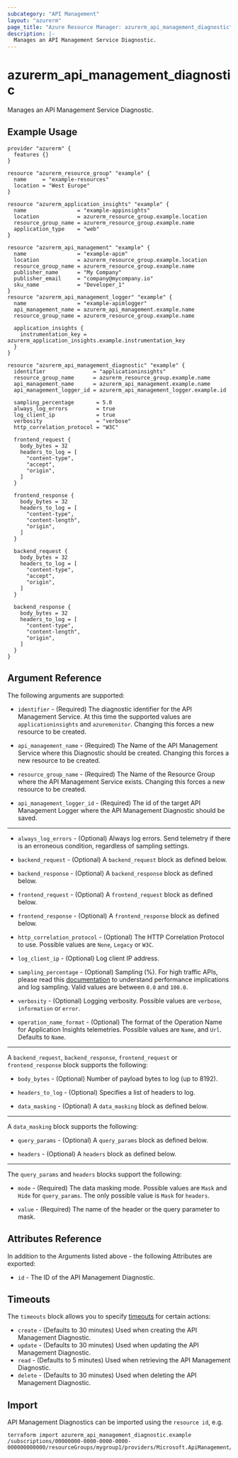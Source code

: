 ```yaml
---
subcategory: "API Management"
layout: "azurerm"
page_title: "Azure Resource Manager: azurerm_api_management_diagnostic"
description: |-
  Manages an API Management Service Diagnostic.
---
```


# azurerm_api_management_diagnostic

Manages an API Management Service Diagnostic.

## Example Usage

```hcl
provider "azurerm" {
  features {}
}

resource "azurerm_resource_group" "example" {
  name     = "example-resources"
  location = "West Europe"
}

resource "azurerm_application_insights" "example" {
  name                = "example-appinsights"
  location            = azurerm_resource_group.example.location
  resource_group_name = azurerm_resource_group.example.name
  application_type    = "web"
}

resource "azurerm_api_management" "example" {
  name                = "example-apim"
  location            = azurerm_resource_group.example.location
  resource_group_name = azurerm_resource_group.example.name
  publisher_name      = "My Company"
  publisher_email     = "company@mycompany.io"
  sku_name            = "Developer_1"
}
resource "azurerm_api_management_logger" "example" {
  name                = "example-apimlogger"
  api_management_name = azurerm_api_management.example.name
  resource_group_name = azurerm_resource_group.example.name

  application_insights {
    instrumentation_key = azurerm_application_insights.example.instrumentation_key
  }
}

resource "azurerm_api_management_diagnostic" "example" {
  identifier               = "applicationinsights"
  resource_group_name      = azurerm_resource_group.example.name
  api_management_name      = azurerm_api_management.example.name
  api_management_logger_id = azurerm_api_management_logger.example.id

  sampling_percentage       = 5.0
  always_log_errors         = true
  log_client_ip             = true
  verbosity                 = "verbose"
  http_correlation_protocol = "W3C"

  frontend_request {
    body_bytes = 32
    headers_to_log = [
      "content-type",
      "accept",
      "origin",
    ]
  }

  frontend_response {
    body_bytes = 32
    headers_to_log = [
      "content-type",
      "content-length",
      "origin",
    ]
  }

  backend_request {
    body_bytes = 32
    headers_to_log = [
      "content-type",
      "accept",
      "origin",
    ]
  }

  backend_response {
    body_bytes = 32
    headers_to_log = [
      "content-type",
      "content-length",
      "origin",
    ]
  }
}
```

## Argument Reference

The following arguments are supported:

* `identifier` - (Required) The diagnostic identifier for the API Management Service. At this time the supported values are `applicationinsights` and `azuremonitor`. Changing this forces a new resource to be created.

* `api_management_name` - (Required) The Name of the API Management Service where this Diagnostic should be created. Changing this forces a new resource to be created.

* `resource_group_name` - (Required) The Name of the Resource Group where the API Management Service exists. Changing this forces a new resource to be created.

* `api_management_logger_id` - (Required) The id of the target API Management Logger where the API Management Diagnostic should be saved.

---

* `always_log_errors` - (Optional) Always log errors. Send telemetry if there is an erroneous condition, regardless of sampling settings.

* `backend_request` - (Optional) A `backend_request` block as defined below.

* `backend_response` - (Optional) A `backend_response` block as defined below.

* `frontend_request` - (Optional) A `frontend_request` block as defined below.

* `frontend_response` - (Optional) A `frontend_response` block as defined below.

* `http_correlation_protocol` - (Optional) The HTTP Correlation Protocol to use. Possible values are `None`, `Legacy` or `W3C`.

* `log_client_ip` - (Optional) Log client IP address.

* `sampling_percentage` - (Optional) Sampling (%). For high traffic APIs, please read this [documentation](https://docs.microsoft.com/azure/api-management/api-management-howto-app-insights#performance-implications-and-log-sampling) to understand performance implications and log sampling. Valid values are between `0.0` and `100.0`.

* `verbosity` - (Optional) Logging verbosity. Possible values are `verbose`, `information` or `error`.

* `operation_name_format` - (Optional) The format of the Operation Name for Application Insights telemetries. Possible values are `Name`, and `Url`. Defaults to `Name`.

---

A `backend_request`, `backend_response`, `frontend_request` or `frontend_response` block supports the following:

* `body_bytes` - (Optional) Number of payload bytes to log (up to 8192).

* `headers_to_log` - (Optional) Specifies a list of headers to log.

* `data_masking` - (Optional) A `data_masking` block as defined below.

---

A `data_masking` block supports the following:

* `query_params` - (Optional) A `query_params` block as defined below.

* `headers` - (Optional) A `headers` block as defined below.

---

The `query_params` and `headers` blocks support the following:

* `mode` - (Required) The data masking mode. Possible values are `Mask` and `Hide` for `query_params`. The only possible value is `Mask` for `headers`.

* `value` - (Required) The name of the header or the query parameter to mask.

## Attributes Reference

In addition to the Arguments listed above - the following Attributes are exported:

* `id` - The ID of the API Management Diagnostic.

## Timeouts

The `timeouts` block allows you to specify [timeouts](https://www.terraform.io/language/resources/syntax#operation-timeouts) for certain actions:

* `create` - (Defaults to 30 minutes) Used when creating the API Management Diagnostic.
* `update` - (Defaults to 30 minutes) Used when updating the API Management Diagnostic.
* `read` - (Defaults to 5 minutes) Used when retrieving the API Management Diagnostic.
* `delete` - (Defaults to 30 minutes) Used when deleting the API Management Diagnostic.

## Import

API Management Diagnostics can be imported using the `resource id`, e.g.

```shell
terraform import azurerm_api_management_diagnostic.example /subscriptions/00000000-0000-0000-0000-000000000000/resourceGroups/mygroup1/providers/Microsoft.ApiManagement/service/instance1/diagnostics/applicationinsights
```
